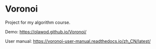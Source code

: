 # Voronoi

Project for my algorithm course.

Demo: https://olawod.github.io/Voronoi/

User manual: https://voronoi-user-manual.readthedocs.io/zh_CN/latest/
